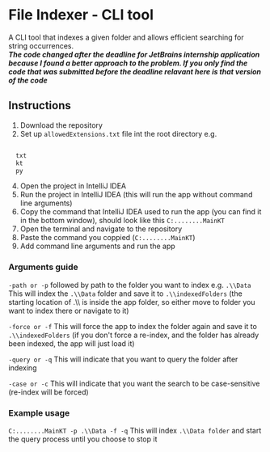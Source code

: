 
# File Indexer - CLI tool

A CLI tool that indexes a given folder and allows efficient searching for string occurrences. <br />
***The code changed after the deadline for JetBrains internship application because I found a better approach to the problem. If you only find the code that was submitted before the deadline relavant here is that version of the code***

## Instructions

1. Download the repository
2. Set up `allowedExtensions.txt` file int the root directory e.g.
```txt

  txt
  kt
  py

```
4. Open the project in IntelliJ IDEA
5. Run the project in IntelliJ IDEA (this will run the app without command line arguments)
6. Copy the command that IntelliJ IDEA used to run the app (you can find it in the bottom window), should look like this `C:........MainKT`
7. Open the terminal and navigate to the repository
8. Paste the command you coppied (`C:........MainKT`)
9. Add command line arguments and run the app


### Arguments guide 

`-path or -p` followed by path to the folder you want to index e.g. `.\\Data`
This will index the `.\\Data` folder and save it to `.\\indexedFolders` (the starting location of .\\\ is inside the app folder, so either move to folder you want to index there or navigate to it)

`-force or -f`
This will force the app to index the folder again and save it to `.\\indexedFolders` (if you don't force a re-index, and the folder has already been indexed, the app will just load it)

`-query or -q`
This will indicate that you want to query the folder after indexing

`-case or -c`
This will indicate that you want the search to be case-sensitive (re-index will be forced)

### Example usage
`C:........MainKT -p .\\Data -f -q`
This will index `.\\Data folder` and start the query process until you choose to stop it

